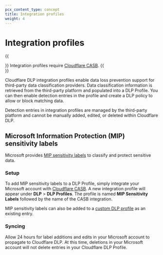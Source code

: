 ```yaml
---
pcx_content_type: concept
title: Integration profiles
weight: 4
---
```


# Integration profiles

{{<Aside type="note">}}
Integration profiles require [Cloudflare CASB](/cloudflare-one/applications/scan-apps/).
{{</Aside>}}

Cloudflare DLP integration profiles enable data loss prevention support for third-party data classification providers. Data classification information is retrieved from the third-party platform and populated into a DLP Profile. You can then enable detection entries in the profile and create a DLP policy to allow or block matching data.

Detection entries in integration profiles are managed by the third-party platform and cannot be manually added, edited, or deleted within Cloudflare DLP.

## Microsoft Information Protection (MIP) sensitivity labels

Microsoft provides [MIP sensitivity labels](https://learn.microsoft.com/en-us/microsoft-365/compliance/sensitivity-labels?view=o365-worldwide) to classify and protect sensitive data.

### Setup

To add MIP sensitivity labels to a DLP Profile, simply integrate your Microsoft account with [Cloudflare CASB](/cloudflare-one/applications/scan-apps/casb-integrations/microsoft-365/). A new integration profile will appear under **DLP** > **DLP Profiles**. The profile is named **MIP Sensitivity Labels** followed by the name of the CASB integration.

MIP sensitivity labels can also be added to a [custom DLP profile](/cloudflare-one/policies/data-loss-prevention/dlp-profiles/#build-a-custom-profile) as an existing entry.

### Syncing

Allow 24 hours for label additions and edits in your Microsoft account to propagate to Cloudflare DLP. At this time, deletions in your Microsoft account will not delete entries in your Cloudflare DLP Profile.
